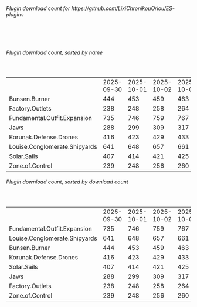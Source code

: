<h6>Plugin download count for https://github.com/LixiChronikouOriou/ES-plugins</h6><br>
<br>
<h6>Plugin download count, sorted by name</h6><sub><sup><br>
<table>
	<tr>
		<td></td>
		<td>2025-09-30</td>
		<td>2025-10-01</td>
		<td>2025-10-02</td>
		<td>2025-10-03</td>
		<td>2025-10-04</td>
		<td>2025-10-05</td>
		<td>2025-10-06</td>
		<td>today +</td>
	</tr>
	<tr>
		<td>Bunsen.Burner</td>
		<td>444</td>
		<td>453</td>
		<td>459</td>
		<td>463</td>
		<td>469</td>
		<td>476</td>
		<td>479</td>
		<td>+ 3</td>
	</tr>
	<tr>
		<td>Factory.Outlets</td>
		<td>238</td>
		<td>248</td>
		<td>258</td>
		<td>264</td>
		<td>269</td>
		<td>276</td>
		<td>279</td>
		<td>+ 3</td>
	</tr>
	<tr>
		<td>Fundamental.Outfit.Expansion</td>
		<td>735</td>
		<td>746</td>
		<td>759</td>
		<td>767</td>
		<td>772</td>
		<td>788</td>
		<td>792</td>
		<td>+ 4</td>
	</tr>
	<tr>
		<td>Jaws</td>
		<td>288</td>
		<td>299</td>
		<td>309</td>
		<td>317</td>
		<td>321</td>
		<td>334</td>
		<td>337</td>
		<td>+ 3</td>
	</tr>
	<tr>
		<td>Korunak.Defense.Drones</td>
		<td>416</td>
		<td>423</td>
		<td>429</td>
		<td>433</td>
		<td>438</td>
		<td>445</td>
		<td>448</td>
		<td>+ 3</td>
	</tr>
	<tr>
		<td>Louise.Conglomerate.Shipyards</td>
		<td>641</td>
		<td>648</td>
		<td>657</td>
		<td>661</td>
		<td>669</td>
		<td>683</td>
		<td>686</td>
		<td>+ 3</td>
	</tr>
	<tr>
		<td>Solar.Sails</td>
		<td>407</td>
		<td>414</td>
		<td>421</td>
		<td>425</td>
		<td>430</td>
		<td>438</td>
		<td>441</td>
		<td>+ 3</td>
	</tr>
	<tr>
		<td>Zone.of.Control</td>
		<td>239</td>
		<td>248</td>
		<td>256</td>
		<td>260</td>
		<td>264</td>
		<td>271</td>
		<td>275</td>
		<td>+ 4</td>
	</tr>
</table>
</sub></sup>
<h6>Plugin download count, sorted by download count</h6><sub><sup><br>
<table>
	<tr>
		<td></td>
		<td>2025-09-30</td>
		<td>2025-10-01</td>
		<td>2025-10-02</td>
		<td>2025-10-03</td>
		<td>2025-10-04</td>
		<td>2025-10-05</td>
		<td>2025-10-06</td>
		<td>today +</td>
	</tr>
	<tr>
		<td>Fundamental.Outfit.Expansion</td>
		<td>735</td>
		<td>746</td>
		<td>759</td>
		<td>767</td>
		<td>772</td>
		<td>788</td>
		<td>792</td>
		<td>+ 4</td>
	</tr>
	<tr>
		<td>Louise.Conglomerate.Shipyards</td>
		<td>641</td>
		<td>648</td>
		<td>657</td>
		<td>661</td>
		<td>669</td>
		<td>683</td>
		<td>686</td>
		<td>+ 3</td>
	</tr>
	<tr>
		<td>Bunsen.Burner</td>
		<td>444</td>
		<td>453</td>
		<td>459</td>
		<td>463</td>
		<td>469</td>
		<td>476</td>
		<td>479</td>
		<td>+ 3</td>
	</tr>
	<tr>
		<td>Korunak.Defense.Drones</td>
		<td>416</td>
		<td>423</td>
		<td>429</td>
		<td>433</td>
		<td>438</td>
		<td>445</td>
		<td>448</td>
		<td>+ 3</td>
	</tr>
	<tr>
		<td>Solar.Sails</td>
		<td>407</td>
		<td>414</td>
		<td>421</td>
		<td>425</td>
		<td>430</td>
		<td>438</td>
		<td>441</td>
		<td>+ 3</td>
	</tr>
	<tr>
		<td>Jaws</td>
		<td>288</td>
		<td>299</td>
		<td>309</td>
		<td>317</td>
		<td>321</td>
		<td>334</td>
		<td>337</td>
		<td>+ 3</td>
	</tr>
	<tr>
		<td>Factory.Outlets</td>
		<td>238</td>
		<td>248</td>
		<td>258</td>
		<td>264</td>
		<td>269</td>
		<td>276</td>
		<td>279</td>
		<td>+ 3</td>
	</tr>
	<tr>
		<td>Zone.of.Control</td>
		<td>239</td>
		<td>248</td>
		<td>256</td>
		<td>260</td>
		<td>264</td>
		<td>271</td>
		<td>275</td>
		<td>+ 4</td>
	</tr>
</table>
</sub></sup>
